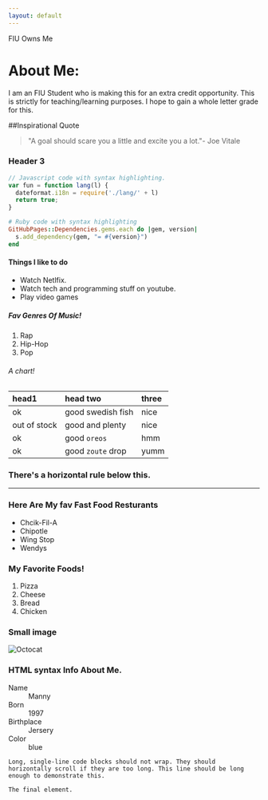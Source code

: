 ```yaml
---
layout: default
---
```


FIU Owns Me
# About Me:

I am an FIU Student who is making this for an extra credit opportunity. This is strictly for teaching/learning purposes. I hope to gain a whole letter grade for this. 

##Inspirational Quote 

> "A goal should scare you a little and excite you a lot."- Joe Vitale

### Header 3

```js
// Javascript code with syntax highlighting.
var fun = function lang(l) {
  dateformat.i18n = require('./lang/' + l)
  return true;
}
```

```ruby
# Ruby code with syntax highlighting
GitHubPages::Dependencies.gems.each do |gem, version|
  s.add_dependency(gem, "= #{version}")
end
```

#### Things I like to do

*  Watch Netlfix.
*  Watch tech and programming stuff on youtube.
*  Play video games

##### Fav Genres Of Music!

1.  Rap
2.  Hip-Hop
3.  Pop

###### A chart!

| head1        | head two          | three |
|:-------------|:------------------|:------|
| ok           | good swedish fish | nice  |
| out of stock | good and plenty   | nice  |
| ok           | good `oreos`      | hmm   |
| ok           | good `zoute` drop | yumm  |

### There's a horizontal rule below this.

* * *

### Here Are My fav Fast Food Resturants 

*   Chcik-Fil-A
*   Chipotle
*   Wing Stop
*   Wendys

### My Favorite Foods!

1.  Pizza
1.  Cheese
1.  Bread
1.  Chicken

### Small image

![Octocat](https://assets-cdn.github.com/images/icons/emoji/octocat.png)

### HTML syntax Info About Me.

<dl>
<dt>Name</dt>
<dd>Manny</dd>
<dt>Born</dt>
<dd>1997</dd>
<dt>Birthplace</dt>
<dd>Jersery</dd>
<dt>Color</dt>
<dd>blue</dd>
</dl>

```
Long, single-line code blocks should not wrap. They should horizontally scroll if they are too long. This line should be long enough to demonstrate this.
```

```
The final element.
```
